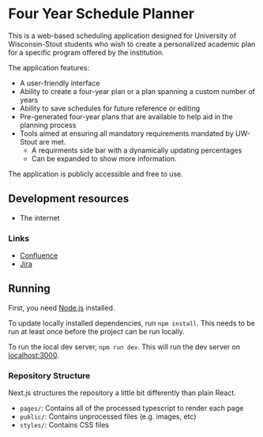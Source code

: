 # Four Year Schedule Planner
This is a web-based scheduling application designed for University of Wisconsin-Stout students who wish to create a personalized academic plan for a specific program offered by the institution.

The application features:
- A user-friendly interface
- Ability to create a four-year plan or a plan spanning a custom number of years 
- Ability to save schedules for future reference or editing
- Pre-generated four-year plans that are available to help aid in the planning process
- Tools aimed at ensuring all mandatory requirements mandated by UW-Stout are met.
    - A requirments side bar with a dynamically updating percentages
    - Can be expanded to show more information.

The application is publicly accessible and free to use.
## Development resources
- The internet

### Links

- [Confluence](https://schedule-planner-capstone.atlassian.net/l/cp/Aw0TPPu3)
- [Jira](https://schedule-planner-capstone.atlassian.net/jira/software/projects/TIME/boards/2)

## Running

First, you need [Node.js](https://nodejs.org/en/download/) installed.

To update locally installed dependencies, run `npm install`. This needs to be
run at least once before the project can be run locally.

To run the local dev server, `npm run dev`. This will run the dev server on
[localhost:3000](http://localhost:3000/).

### Repository Structure

Next.js structures the repository a little bit differently than plain React.

- `pages/`: Contains all of the processed typescript to render each page
- `public/`: Contains unprocessed files (e.g. images, etc)
- `styles/`: Contains CSS files


